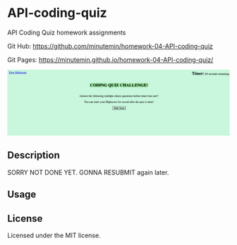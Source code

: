 # API-coding-quiz

API Coding Quiz homework assignments

Git Hub: https://github.com/minutemin/homework-04-API-coding-quiz

Git Pages: https://minutemin.github.io/homework-04-API-coding-quiz/

![screen shot of portfolio](assets/images/SS-homework4-coding-quiz.png)

## Description ##


SORRY NOT DONE YET. GONNA RESUBMIT again later. 



## Usage



## License

Licensed under the MIT license.

  
